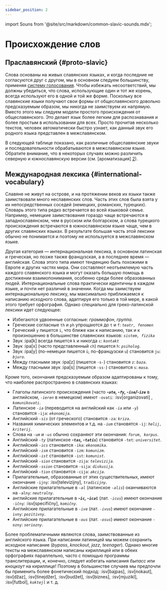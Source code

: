```yaml
---
sidebar_position: 2
---
```


import Souns from '@site/src/markdown/common-slavic-sounds.mdx';

# Происхождение слов

## Праславянский \{#proto-slavic}

Слова основаны на живых славянских языках, и когда последние не согласуются друг с другом, мы в основном следуем большинству, применяя [систему голосования][1]. Чтобы избежать несоответствий, мы должны убедиться, что слова, использующие один и тот же корень, всегда используют его в одной и той же форме. Поскольку все славянские языки получают свои формы от общеславянского довольно предсказуемым образом, мы никогда не заимствуем их напрямую. Вместо этого мы следуем модели простого происхождения от общеславянского. Это делает язык более легким для распознавания и более простым в использовании для всех. Просто прочитав несколько текстов, человек автоматически быстро узнает, как данный звук его родного языка представлен в межславянском.

В следующей таблице показано, как различные общеславянские звуки и последовательности обрабатываются в межславянском языке. Обратите внимание, что в некоторых случаях можно различить северную и южнославянскую версии (см. [ароматизация] [2]).

<Souns />

## Международная лексика \{#international-vocabulary}

Славяне не живут на острове, и на протяжении веков их языки также заимствовали много неславянских слов. Часть этих слов была взята у их непосредственных соседей (немецких, романских, турецких). Словарь этого типа редко встречается во всей языковой семье. Например, немецкие заимствования гораздо чаще встречаются в западнославянском, чем в русском или болгарском, а слова турецкого происхождения встречаются в южнославянском языке чаще, чем в других славянских языках. В результате большая часть этой лексики обычно не понимается и поэтому не используется в межславянском языке.

Другая категория — интернациональная лексика, в основном латинская и греческая, но позже также французская, а в последнее время — английская. Слова этого типа имеют тенденцию быть похожими в Европе и других частях мира. Они составляют неотъемлемую часть каждого славянского языка и могут оказать большую помощь в достижении взаимопонимания, особенно среди более образованных людей. Интернациональные слова практически идентичны в каждом языке, и почти нет различий в значении. Когда мы заимствуем интернациональную лексику, мы максимально приближаемся к написанию исходного слова, адаптируя его только в той мере, в какой этого требует орфография. Однако специально для греко-латинской лексики идет следующее:

- Избегаются удвоенные согласные: _граммофон_, _группа_.
- Греческие согласные `th` и `ph` упрощаются до `t` и `f`: _`teatr, fenomen`_
- Греческий `y` пишется `i`, что ближе как к написанию, так и к произношению в большинстве славянских языков: _`sistem, fizika`_
- Звук :ipa[k] всегда пишется `k` и никогда `c`: _`kontakt`_
- Звук :ipa[x] (часто представленный `ch`) пишется `h`: _`psiholog`_.
- Звук :ipa[y] (по-немецки пишется `ü`, по-французски `u`) становится `ju`: _`bjuro`_.
- Между гласными звук :ipa[z] (пишется `-s-`) становится `z`: _`baza`_.
- Между гласными звук :ipa[s] (пишется `-ss-`) становится `s`: _`masa`_.

Кроме того, окончания предсказуемым образом адаптированы к тому, что наиболее распространено в славянских языках:

- Глаголы латинского происхождения (часто _**-`ate`, -`fy`, -`ise`/-`ize`**_ в английском, _`-ieren`_ в немецком) имеют `-ovati`: :isv[organizovati] , _`komunikovati`_.
- Латинское _`-ia`_ (переводится на английский как _`-ia`_ или _`-y`_) становится `-ija`: _`ekonomija`_.
- Английский _`-sis`_ (от греческого) становится `-za`: _`kriza`_.
- Названия химических элементов и т.д. на _`-ium`_ становятся `-ij`: _`helij, kriterij`_.
- Слова на _`-um`_ и _`-us`_ обычно сохраняют эти окончания: _`forum, korpus`_.
- Английский _`-ty`_ (латинское _**-`tas`, -`tatis`**_) становится `-tet`: _`universitet`_.
- Английский _`-ics`_ становится `-ika`: _`ekonomika`_.
- Английский _`-ism`_ становится `-izm`: _`komunizm`_.
- Английский _`-ist`_ становится `-ist`: _`komunist`_.
- Английский _`-sion`_ становится `-zija`: _`televizija`_.
- Английский _`-ssion`_ становится `-sija`: _`diskusija`_.
- Английский _`-tion`_ становится `-cija`: _`akcija`_.
- Прилагательные, образованные от этих существительных, имеют окончание `-ijny`: :isv[televizijny], _`tradicijny`_.
- Английские прилагательные в _`-al`_ (латинское _`-alis`_) оканчиваются на `-alny`: _`neutralny`_.
- английские прилагательные в _**-`ic`, -`ical`**_ (лат. _`-icus`_) имеют окончание `-ičny`: :isv[specifičny], _`komičny`_.
- Английские прилагательные в _`-ive`_ (лат. _`-ivus`_) имеют окончание `-ivny`: _`pozitivny`_.
- Английские прилагательные в _`-ous`_ (лат. _`-osus`_) имеют окончание `-ozny`: _`seriozny`_.

Более проблематичными являются слова, заимствованные из английского языка. При написании латиницей мы можем сохранить исходное написание (_bypass_, _knockout_, _jazz_, _teenager_). Однако многие тексты на межславянском написаны кириллицей или в обеих орфографиях параллельно, часто с помощью программы транслитерации, и, конечно, следует избегать написания _быпасс_ или _кноцкоут_ на кириллице! Поэтому в большинстве случаев мы предпочли бы применить более фонетический подход: :isv[bajpas], :isv[nokaut], :isv[džaz], :isv[tinejdžer], :isv[budžet], :isv[biznes], :isv[mjuzikl], :isv[futbol],  _`koktejl`_ и т. д.

[1]: ../introduction/design-criteria.md#vocabulary

[2]: flavourisation.md

